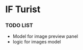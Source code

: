 # IF Turist

<h3>TODO LIST</h3>
<ul>
  <li>Model for image preview panel</li>
  <li>logic for images model</li>
</ul>
